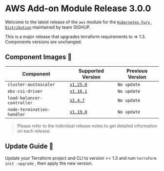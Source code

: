 # AWS Add-on Module Release 3.0.0

Welcome to the latest release of the `aws` module for the [`Kubernetes Fury Distribution`](https://github.com/sighupio/fury-distribution) maintained by team SIGHUP.

This is a major release that upgrades terraform requirements to => 1.3. Components versions are unchanged.

## Component Images 🚢

| Component                  | Supported Version                                                                               | Previous Version |
| -------------------------- | ----------------------------------------------------------------------------------------------- | ---------------- |
| `cluster-austoscaler`      | [`v1.25.0`](https://github.com/kubernetes/autoscaler/releases/tag/cluster-autoscaler-1.25.0)    | `No update`      |
| `ebs-csi-driver`           | [`v1.16.1`](https://github.com/kubernetes-sigs/aws-ebs-csi-driver/releases/tag/v1.16.1)         | `No update`      |
| `load-balancer-controller` | [`v2.4.7`](https://github.com/kubernetes-sigs/aws-load-balancer-controller/releases/tag/v2.4.7) | `No update`      |
| `node-termination-handler` | [`v1.19.0`](https://github.com/aws/aws-node-termination-handler/releases/tag/v1.19.0)           | `No update`      |

> Please refer to the individual release notes to get detailed information on each release.

## Update Guide 🦮

Update your Terraform project and CLI to version >= 1.3 and rum `terraform init -upgrade` , then apply the new version.

<!-- Links -->
